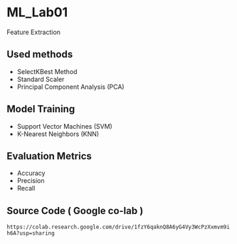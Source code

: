 # ML_Lab01
Feature Extraction

## Used methods 
* SelectKBest Method
* Standard Scaler
* Principal Component Analysis (PCA)

## Model Training
* Support Vector Machines (SVM)
* K-Nearest Neighbors (KNN)

## Evaluation Metrics
* Accuracy
* Precision
* Recall

## Source Code ( Google co-lab )
` https://colab.research.google.com/drive/1fzY6qaknQ8A6yG4Vy3WcPzXxmvm9ih6A?usp=sharing `




